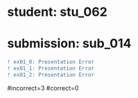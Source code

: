 # student: stu_062
# submission: sub_014

```diff
! ex01_0: Presentation Error
! ex01_1: Presentation Error
! ex01_2: Presentation Error
```
#incorrect=3
#correct=0
